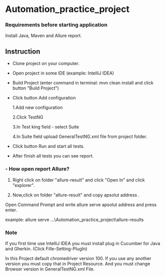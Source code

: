 # Automation_practice_project

### Requirements before starting application

Install Java, Maven and Allure report.


## Instruction


- Clone project on your computer.

- Open project in some IDE  (example: IntelliJ IDEA)

- Build Project (enter command in terminal: mvn clean install  and click button "Build Project") 

- Click button Add configuration 
 
    1.Add new configuration
    
    2.Click TestNG
     
    3.In Test king field - select Suite 
    
    4.In Suite field upload GeneralTestNG.xml file from project folder.

- Click button Run and start all tests.

- After finish all tests you can see report. 

### - How open report Allure?


1. Right click on folder "allure-result" and click "Open In" and click "explorer". 
 
2. Now,click on folder "allure-result" and copy apsolut address .

Open Command Prompt and write allure serve apsolut address and press enter.

example: allure serve ...\Automation_practice_project\allure-results

### Note

If you first time use IntelliJ IDEA you must install plug in Cucumber for Java and Gherkin. (Click Fille-Setting-PlugIn)

In this Project default chromedriver version 100. If you use any another version you must copy that in Project Resource. And you must change Browser version in GeneralTestNG.xml File.
